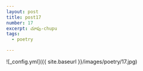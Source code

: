 ```yaml
---
layout: post
title: post17
number: 17
excerpt: చూపు-chupu
tags:
  - poetry

---
```




![_config.yml]({{ site.baseurl }}/images/poetry/17.jpg)

